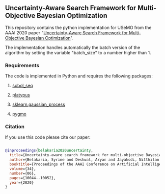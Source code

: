 ## Uncertainty-Aware Search Framework for Multi-Objective Bayesian Optimization


This repository contains the python implementation for USeMO from the AAAI 2020 paper "[Uncertainty-Aware Search Framework for Multi-Objective Bayesian Optimization](https://aiide.org/ojs/index.php/AAAI/article/view/6561)". 

The implementation handles automatically the batch version of the algorithm by setting the variable "batch_size" to a number higher than 1. 


### Requirements
The code is implemented in Python and requires the following packages:
1. [sobol_seq](https://github.com/naught101/sobol_seq)

2. [platypus](https://platypus.readthedocs.io/en/latest/getting-started.html#installing-platypus)

3. [sklearn.gaussian_process](https://scikit-learn.org/stable/modules/gaussian_process.html)

4. [pygmo](https://esa.github.io/pygmo2/install.html) 

### Citation
If you use this code please cite our paper:

```bibtex

@inproceedings{belakaria2020uncertainty,
  title={Uncertainty-aware search framework for multi-objective Bayesian optimization},
  author={Belakaria, Syrine and Deshwal, Aryan and Jayakodi, Nitthilan Kannappan and Doppa, Janardhan Rao},
  booktitle={Proceedings of the AAAI Conference on Artificial Intelligence},
  volume={34},
  number={06},
  pages={10044--10052},
  year={2020}
}

````

